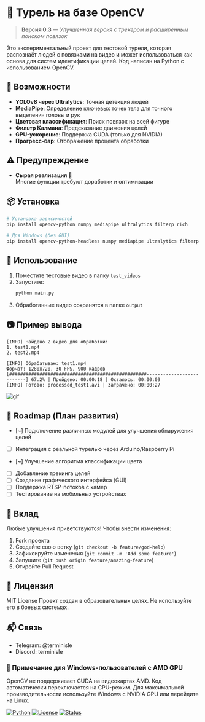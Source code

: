 # 🎯 Турель на базе OpenCV

> **Версия 0.3** — *Улучшенная версия с трекером и расширенным поиском повязок*

Это экспериментальный проект для тестовой турели, которая распознаёт людей с повязками на видео и может использоваться как основа для систем идентификации целей. Код написан на Python с использованием OpenCV.

## 🧪 Возможности
- **YOLOv8 через Ultralytics**: Точная детекция людей
- **MediaPipe**: Определение ключевых точек тела для точного выделения головы и рук
- **Цветовая классификация**: Поиск повязок на всей фигуре
- **Фильтр Калмана**: Предсказание движения целей
- **GPU-ускорение**: Поддержка CUDA (только для NVIDIA)
- **Прогресс-бар**: Отображение процента обработки

## ⚠️ Предупреждение
- **Сырая реализация** 🧪  
  Многие функции требуют доработки и оптимизации

## 📦 Установка

```bash
# Установка зависимостей
pip install opencv-python numpy mediapipe ultralytics filterp rich

# Для Windows (без GUI)
pip install opencv-python-headless numpy mediapipe ultralytics filterp rich
```

## 🚀 Использование

1. Поместите тестовые видео в папку `test_videos`
2. Запустите:
   ```bash
   python main.py
   ```
3. Обработанные видео сохранятся в папке `output`

## 📷 Пример вывода
```
[INFO] Найдено 2 видео для обработки:
1. test1.mp4
2. test2.mp4

[INFO] Обрабатываю: test1.mp4
Формат: 1280x720, 30 FPS, 900 кадров
[##################################################--------------------------] 67.2% | Пройдено: 00:00:18 | Осталось: 00:00:09
[INFO] Готово: processed_test1.avi | Затрачено: 00:00:27
```
![gif](https://github.com/cyberpsychoz/OpenCV-Turret/blob/main/template.gif)

## 🧰 Roadmap (План развития)
- [~] Подключение различных модулей для улучшения обнаружения целей 
- [ ] Интеграция с реальной турелью через Arduino/Raspberry Pi
- [~] Улучшение алгоритма классификации цвета
- [ ] Добавление трекинга целей
- [ ] Создание графического интерфейса (GUI)
- [ ] Поддержка RTSP-потоков с камер
- [ ] Тестирование на мобильных устройствах

## 🤝 Вклад
Любые улучшения приветствуются! Чтобы внести изменения:
1. Fork проекта
2. Создайте свою ветку (`git checkout -b feature/god-help`)
3. Зафиксируйте изменения (`git commit -m 'Add some feature'`)
4. Запушите (`git push origin feature/amazing-feature`)
5. Откройте Pull Request

## 📄 Лицензия
MIT License
Проект создан в образовательных целях. Не используйте его в боевых системах.

## 📬 Связь
- Telegram: @terminisle
- Discord: terminisle

### 📌 Примечание для Windows-пользователей с AMD GPU
OpenCV не поддерживает CUDA на видеокартах AMD. Код автоматически переключается на CPU-режим. Для максимальной производительности используйте Windows с NVIDIA GPU или перейдите на Linux.

[![Python](https://img.shields.io/badge/Python-3.8+-blue)](https://www.python.org/)
[![License](https://img.shields.io/badge/License-MIT-green)](https://opensource.org/licenses/MIT)
[![Status](https://img.shields.io/badge/Status-Alpha-orange)](https://github.com/cyberpsychoz/OpenCV-Turret)
